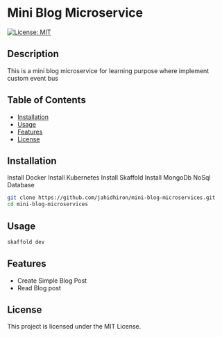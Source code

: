 # Mini Blog Microservice

[![License: MIT](https://img.shields.io/badge/License-MIT-yellow.svg)](https://opensource.org/licenses/MIT)

## Description

This is a mini blog microservice for learning purpose where implement custom event bus

## Table of Contents

- [Installation](#installation)
- [Usage](#usage)
- [Features](#features)
- [License](#license)

## Installation

Install Docker
Install Kubernetes
Install Skaffold
Install MongoDb NoSql Database

```bash
git clone https://github.com/jahidhiron/mini-blog-microservices.git
cd mini-blog-microservices
```

## Usage

```bash
skaffold dev
```

## Features

- Create Simple Blog Post
- Read Blog post

## License

This project is licensed under the MIT License.

